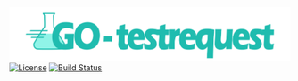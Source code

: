 ![Image alt](https://github.com/redagain/go-testrequest/raw/master/go-testrequest.png)
[![License](https://img.shields.io/github/license/redagain/go-testrequest)](LICENSE)
[![Build Status](https://travis-ci.com/redagain/go-testrequest.svg?branch=master)](https://travis-ci.com/redagain/go-testrequest)
